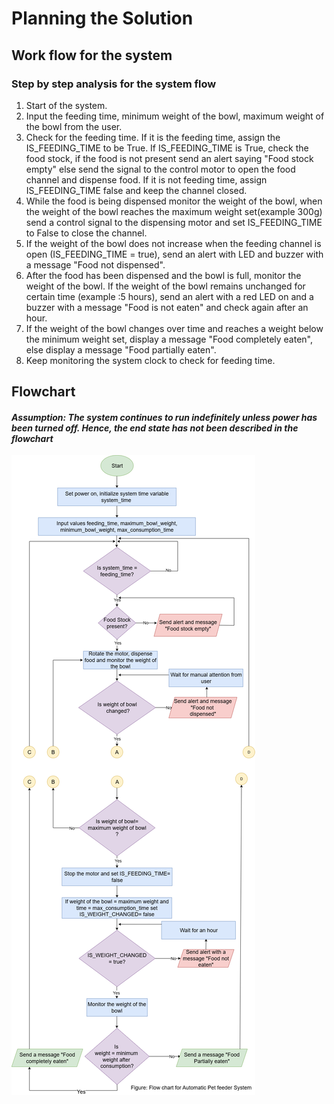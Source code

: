 # Planning the Solution

## Work flow for the system

### Step by step analysis for the system flow

1. Start of the system.
2. Input the feeding time, minimum weight of the bowl, maximum weight of the bowl from the user.
3. Check for the feeding time. If it is the feeding time, assign the IS_FEEDING_TIME to be True. If IS_FEEDING_TIME is True, check the food stock, if the food is not present send an alert saying "Food stock empty" else send the signal to the control motor to open the food channel and dispense food. If it is not feeding time, assign IS_FEEDING_TIME false and keep the channel closed.
4. While the food is being dispensed monitor the weight of the bowl, when the weight of the bowl reaches the maximum weight set(example 300g) send a control signal to the dispensing motor and set IS_FEEDING_TIME to False to close the channel.
5. If the weight of the bowl does not increase when the feeding channel is open (IS_FEEDING_TIME = true), send an alert with LED and buzzer with a message "Food not dispensed".
6. After the food has been dispensed and the bowl is full, monitor the weight of the bowl. If the weight of the bowl remains unchanged for certain time (example :5 hours), send an alert with a red LED on and a buzzer with a message "Food is not eaten" and check again after an hour.
7. If the weight of the bowl changes over time and reaches a weight below the minimum weight set, display a message "Food completely eaten", else display a message "Food partially eaten".
8. Keep monitoring the system clock to check for feeding time.

## Flowchart

#### *Assumption: The system continues to run indefinitely unless power has been turned off. Hence, the end state has not been described in the flowchart*

![alt text](Pet_feeder_system_flowchart.drawio.png)

